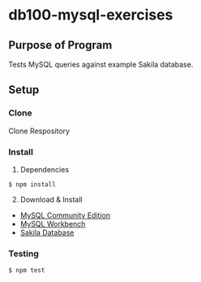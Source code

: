 # db100-mysql-exercises

## Purpose of Program
Tests MySQL queries against example Sakila database.

## Setup

### Clone
Clone Respository
### Install
1. Dependencies
```
$ npm install
```
2. Download & Install
* [MySQL Community Edition](https://dev.mysql.com/downloads/mysql/)
* [MySQL Workbench](https://dev.mysql.com/downloads/workbench/)
* [Sakila Database](https://dev.mysql.com/doc/sakila/en/sakila-installation.html)

### Testing
```
$ npm test
```